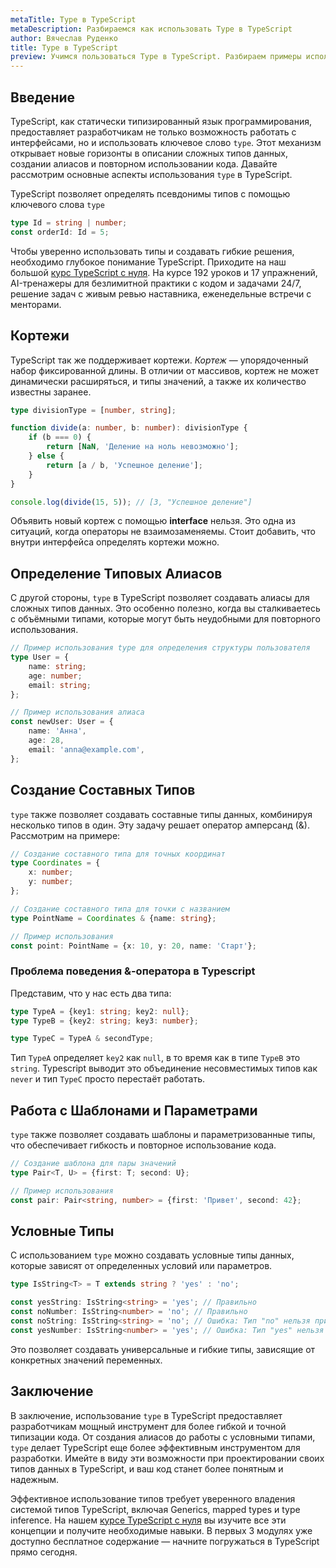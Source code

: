 ```yaml
---
metaTitle: Type в TypeScript
metaDescription: Разбираемся как использовать Type в TypeScript
author: Вячеслав Руденко
title: Type в TypeScript
preview: Учимся пользоваться Type в TypeScript. Разбираем примеры использования
---
```


## Введение

TypeScript, как статически типизированный язык программирования, предоставляет разработчикам не только возможность работать с интерфейсами, но и использовать ключевое слово `type`. Этот механизм открывает новые горизонты в описании сложных типов данных, создании алиасов и повторном использовании кода. Давайте рассмотрим основные аспекты использования `type` в TypeScript.

TypeScript позволяет определять псевдонимы типов с помощью ключевого слова `type`

```typescript
type Id = string | number;
const orderId: Id = 5;
```

Чтобы уверенно использовать типы и создавать гибкие решения, необходимо глубокое понимание TypeScript. Приходите на наш большой [курс TypeScript с нуля](https://purpleschool.ru/course/typescript?utm_source=knowledgebase&utm_medium=text&utm_campaign=uslovnye-tipy-v-typescript). На курсе 192 уроков и 17 упражнений, AI-тренажеры для безлимитной практики с кодом и задачами 24/7, решение задач с живым ревью наставника, еженедельные встречи с менторами.

## Кортежи

TypeScript так же поддерживает кортежи. _Кортеж_ — упорядоченный набор фиксированной длины. В отличии от массивов, кортеж не может динамически расширяться, и типы значений, а также их количество известны заранее.

```typescript
type divisionType = [number, string];

function divide(a: number, b: number): divisionType {
    if (b === 0) {
        return [NaN, 'Деление на ноль невозможно'];
    } else {
        return [a / b, 'Успешное деление'];
    }
}

console.log(divide(15, 5)); // [3, "Успешное деление"]
```

Объявить новый кортеж с помощью **interface** нельзя. Это одна из ситуаций, когда операторы не взаимозаменяемы. Стоит добавить, что внутри интерфейса определять кортежи можно.

## Определение Типовых Алиасов

С другой стороны, `type` в TypeScript позволяет создавать алиасы для сложных типов данных. Это особенно полезно, когда вы сталкиваетесь с объёмными типами, которые могут быть неудобными для повторного использования.

```typescript
// Пример использования type для определения структуры пользователя
type User = {
    name: string;
    age: number;
    email: string;
};

// Пример использования алиаса
const newUser: User = {
    name: 'Анна',
    age: 28,
    email: 'anna@example.com',
};
```

## Создание Составных Типов

`type` также позволяет создавать составные типы данных, комбинируя несколько типов в один. Эту задачу решает оператор амперсанд (&). Рассмотрим на примере:

```typescript
// Создание составного типа для точных координат
type Coordinates = {
    x: number;
    y: number;
};

// Создание составного типа для точки с названием
type PointName = Coordinates & {name: string};

// Пример использования
const point: PointName = {x: 10, y: 20, name: 'Старт'};
```

### Проблема поведения &-оператора в Typescript

Представим, что у нас есть два типа:

```typescript
type TypeA = {key1: string; key2: null};
type TypeB = {key2: string; key3: number};

type TypeC = TypeA & secondType;
```

Тип `TypeA` определяет `key2` как `null`, в то время как в типе `TypeB` это `string`. Typescript выводит это объединение несовместимых типов как `never` и тип `TypeC` просто перестаёт работать.

## Работа с Шаблонами и Параметрами

`type` также позволяет создавать шаблоны и параметризованные типы, что обеспечивает гибкость и повторное использование кода.

```typescript
// Создание шаблона для пары значений
type Pair<T, U> = {first: T; second: U};

// Пример использования
const pair: Pair<string, number> = {first: 'Привет', second: 42};
```

## Условные Типы

С использованием `type` можно создавать условные типы данных, которые зависят от определенных условий или параметров.

```typescript
type IsString<T> = T extends string ? 'yes' : 'no';

const yesString: IsString<string> = 'yes'; // Правильно
const noNumber: IsString<number> = 'no'; // Правильно
const noString: IsString<string> = 'no'; // Ошибка: Тип "no" нельзя присвоить типу "yes"
const yesNumber: IsString<number> = 'yes'; // Ошибка: Тип "yes" нельзя присвоить типу "no"
```

Это позволяет создавать универсальные и гибкие типы, зависящие от конкретных значений переменных.

## Заключение

В заключение, использование `type` в TypeScript предоставляет разработчикам мощный инструмент для более гибкой и точной типизации кода. От создания алиасов до работы с условными типами, `type` делает TypeScript еще более эффективным инструментом для разработки. Имейте в виду эти возможности при проектировании своих типов данных в TypeScript, и ваш код станет более понятным и надежным.

Эффективное использование типов требует уверенного владения системой типов TypeScript, включая Generics, mapped types и type inference. На нашем [курсе TypeScript с нуля](https://purpleschool.ru/course/typescript?utm_source=knowledgebase&utm_medium=text&utm_campaign=uslovnye-tipy-v-typescript) вы изучите все эти концепции и получите необходимые навыки. В первых 3 модулях уже доступно бесплатное содержание — начните погружаться в TypeScript прямо сегодня.
